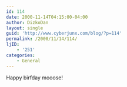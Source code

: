 ```yaml
---
id: 114
date: 2000-11-14T04:15:00-04:00
author: DizkoDan
layout: single
guid: 'http://www.cyberjunx.com/blog/?p=114'
permalink: /2000/11/14/114/
ljID:
    - '251'
categories:
    - General
---
```


Happy birfday mooose!